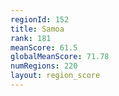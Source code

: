 ```yaml
---
regionId: 152
title: Samoa
rank: 181
meanScore: 61.5
globalMeanScore: 71.78
numRegions: 220
layout: region_score
---
```

